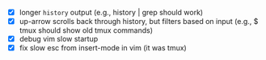 - [x] longer `history` output (e.g., history | grep <old-command-here> should work)
- [x] up-arrow scrolls back through history, but filters based on input (e.g., $ tmux should show old tmux commands)
- [x] debug vim slow startup
- [x] fix slow esc from insert-mode in vim (it was tmux)
